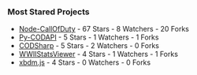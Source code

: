 ### Most Stared Projects
<!-- most_stars starts -->
* [Node-CallOfDuty](https://github.com/Lierrmm/Node-CallOfDuty) - 67 Stars - 8 Watchers - 20 Forks
* [Py-CODAPI](https://github.com/Lierrmm/Py-CODAPI) - 5 Stars - 1 Watchers - 1 Forks
* [CODSharp](https://github.com/Lierrmm/CODSharp) - 5 Stars - 2 Watchers - 0 Forks
* [WWIIStatsViewer](https://github.com/Lierrmm/WWIIStatsViewer) - 4 Stars - 1 Watchers - 1 Forks
* [xbdm.js](https://github.com/Lierrmm/xbdm.js) - 4 Stars - 0 Watchers - 0 Forks
<!-- most_stars ends -->
